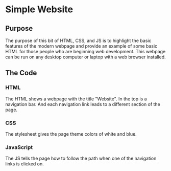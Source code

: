 # Simple Website  
## Purpose
The purpose of this bit of HTML, CSS, and JS is to highlight the basic features of the modern webpage and provide an example of some basic HTML for those people who are beginning web development. This webpage can be run on any desktop computer or laptop with a web browser installed. 

## The Code
### HTML
The HTML shows a webpage with the title "Website". In the top is a navigation bar. And each navigation link leads to a different section of the page.
### CSS 
The stylesheet gives the page theme colors of white and blue.
### JavaScript
The JS tells the page how to follow the path when one of the navigation links is clicked on.
